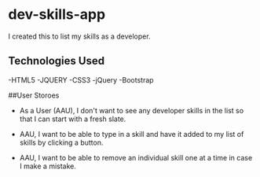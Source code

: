 # dev-skills-app
I created this to list my skills as a developer.

## Technologies Used
-HTML5
-JQUERY
-CSS3
-jQuery
-Bootstrap

##User Storoes
- As a User (AAU), I don't want to see any developer skills in the list so that I can start with a fresh slate.

- AAU, I want to be able to type in a skill and have it added to my list of skills by clicking a button.

- AAU, I want to be able to remove an individual skill one at a time in case I make a mistake.
